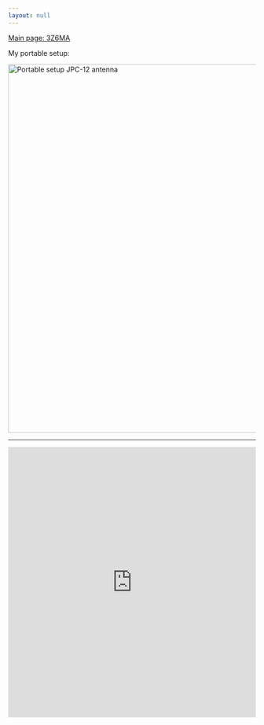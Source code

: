 ```yaml
---
layout: null
---
```

[Main page: 3Z6MA](https://www.qrz.com/db/3Z6MA)

My portable setup:

<a href="https://3z6ma.github.io/assets/img/portable_setup_jpc12.jpg" target="_blank"><img alt="Portable setup JPC-12 antenna" src="https://3z6ma.github.io/assets/img/portable_setup_jpc12.jpg" style="height:750px; width:563px" /></a>

---
<iframe id="lb_summary" align="top" frameborder="0" height="550" scrolling="yes" src="https://logbook.qrz.com/lbstat/3Z6MA_P" style="width: 100%; max-width: 1200px"></iframe>